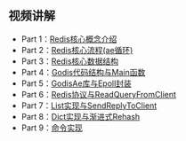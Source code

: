 ## 视频讲解
 - Part 1：[Redis核心概念介绍](https://www.bilibili.com/video/BV1Zd4y1d7LY/)
 - Part 2：[Redis核心流程(ae循环)](https://www.bilibili.com/video/BV1HG4y1k7pH/)
 - Part 3：[Redis核心数据结构](https://www.bilibili.com/video/BV1sd4y1z7ir/)
 - Part 4：[Godis代码结构与Main函数](https://www.bilibili.com/video/BV1fe4y1i7rf/)
 - Part 5：[GodisAe库与Epoll封装](https://www.bilibili.com/video/BV1Hd4y117sL/)
 - Part 6：[Redis协议与ReadQueryFromClient](https://www.bilibili.com/video/BV1nd4y1c76f/)
 - Part 7：[List实现与SendReplyToClient](https://www.bilibili.com/video/BV1iv4y1U7sY/)
 - Part 8：[Dict实现与渐进式Rehash](https://www.bilibili.com/video/BV1c84y1C7wQ/)
 - Part 9：[命令实现](https://www.bilibili.com/video/BV19Y41117Yy/)
